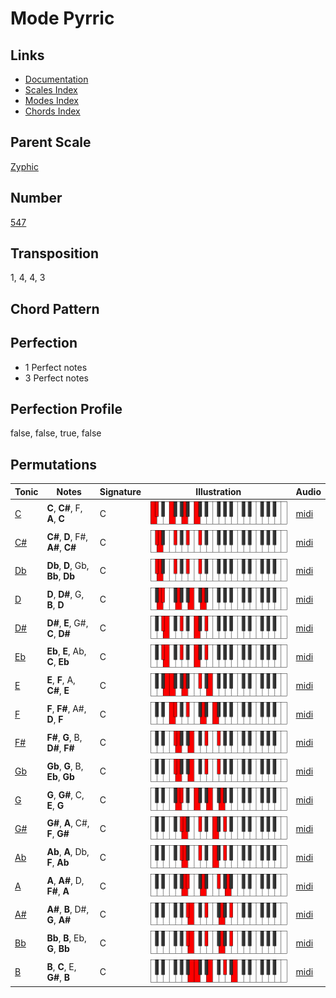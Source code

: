 # Mode Pyrric

## Links

- [Documentation](README.md)
- [Scales Index](Scales.md)
- [Modes Index](Modes.md)
- [Chords Index](Chords.md)

## Parent Scale

[Zyphic](ScaleZyphic.md)

## Number

[547](https://ianring.com/musictheory/scales/547)

## Transposition

1, 4, 4, 3

## Chord Pattern



## Perfection

- 1 Perfect notes
- 3 Perfect notes

## Perfection Profile

false, false, true, false

## Permutations

| Tonic | Notes | Signature | Illustration | Audio |
|-------|-------|-----------|--------------|-------|
| [C](ModeCNaturalPyrric.md) | **C**, **C#**, F, **A**, **C** | C | ![CNaturalPyrric](ModeCNaturalPyrric.png) | [midi](https://github.com/edipermadi/music/blob/main/docs/ModeCNaturalPyrric.mid?raw=true) |
| [C#](ModeCSharpPyrric.md) | **C#**, **D**, F#, **A#**, **C#** | C | ![CSharpPyrric](ModeCSharpPyrric.png) | [midi](https://github.com/edipermadi/music/blob/main/docs/ModeCSharpPyrric.mid?raw=true) |
| [Db](ModeDFlatPyrric.md) | **Db**, **D**, Gb, **Bb**, **Db** | C | ![DFlatPyrric](ModeDFlatPyrric.png) | [midi](https://github.com/edipermadi/music/blob/main/docs/ModeDFlatPyrric.mid?raw=true) |
| [D](ModeDNaturalPyrric.md) | **D**, **D#**, G, **B**, **D** | C | ![DNaturalPyrric](ModeDNaturalPyrric.png) | [midi](https://github.com/edipermadi/music/blob/main/docs/ModeDNaturalPyrric.mid?raw=true) |
| [D#](ModeDSharpPyrric.md) | **D#**, **E**, G#, **C**, **D#** | C | ![DSharpPyrric](ModeDSharpPyrric.png) | [midi](https://github.com/edipermadi/music/blob/main/docs/ModeDSharpPyrric.mid?raw=true) |
| [Eb](ModeEFlatPyrric.md) | **Eb**, **E**, Ab, **C**, **Eb** | C | ![EFlatPyrric](ModeEFlatPyrric.png) | [midi](https://github.com/edipermadi/music/blob/main/docs/ModeEFlatPyrric.mid?raw=true) |
| [E](ModeENaturalPyrric.md) | **E**, **F**, A, **C#**, **E** | C | ![ENaturalPyrric](ModeENaturalPyrric.png) | [midi](https://github.com/edipermadi/music/blob/main/docs/ModeENaturalPyrric.mid?raw=true) |
| [F](ModeFNaturalPyrric.md) | **F**, **F#**, A#, **D**, **F** | C | ![FNaturalPyrric](ModeFNaturalPyrric.png) | [midi](https://github.com/edipermadi/music/blob/main/docs/ModeFNaturalPyrric.mid?raw=true) |
| [F#](ModeFSharpPyrric.md) | **F#**, **G**, B, **D#**, **F#** | C | ![FSharpPyrric](ModeFSharpPyrric.png) | [midi](https://github.com/edipermadi/music/blob/main/docs/ModeFSharpPyrric.mid?raw=true) |
| [Gb](ModeGFlatPyrric.md) | **Gb**, **G**, B, **Eb**, **Gb** | C | ![GFlatPyrric](ModeGFlatPyrric.png) | [midi](https://github.com/edipermadi/music/blob/main/docs/ModeGFlatPyrric.mid?raw=true) |
| [G](ModeGNaturalPyrric.md) | **G**, **G#**, C, **E**, **G** | C | ![GNaturalPyrric](ModeGNaturalPyrric.png) | [midi](https://github.com/edipermadi/music/blob/main/docs/ModeGNaturalPyrric.mid?raw=true) |
| [G#](ModeGSharpPyrric.md) | **G#**, **A**, C#, **F**, **G#** | C | ![GSharpPyrric](ModeGSharpPyrric.png) | [midi](https://github.com/edipermadi/music/blob/main/docs/ModeGSharpPyrric.mid?raw=true) |
| [Ab](ModeAFlatPyrric.md) | **Ab**, **A**, Db, **F**, **Ab** | C | ![AFlatPyrric](ModeAFlatPyrric.png) | [midi](https://github.com/edipermadi/music/blob/main/docs/ModeAFlatPyrric.mid?raw=true) |
| [A](ModeANaturalPyrric.md) | **A**, **A#**, D, **F#**, **A** | C | ![ANaturalPyrric](ModeANaturalPyrric.png) | [midi](https://github.com/edipermadi/music/blob/main/docs/ModeANaturalPyrric.mid?raw=true) |
| [A#](ModeASharpPyrric.md) | **A#**, **B**, D#, **G**, **A#** | C | ![ASharpPyrric](ModeASharpPyrric.png) | [midi](https://github.com/edipermadi/music/blob/main/docs/ModeASharpPyrric.mid?raw=true) |
| [Bb](ModeBFlatPyrric.md) | **Bb**, **B**, Eb, **G**, **Bb** | C | ![BFlatPyrric](ModeBFlatPyrric.png) | [midi](https://github.com/edipermadi/music/blob/main/docs/ModeBFlatPyrric.mid?raw=true) |
| [B](ModeBNaturalPyrric.md) | **B**, **C**, E, **G#**, **B** | C | ![BNaturalPyrric](ModeBNaturalPyrric.png) | [midi](https://github.com/edipermadi/music/blob/main/docs/ModeBNaturalPyrric.mid?raw=true) |
